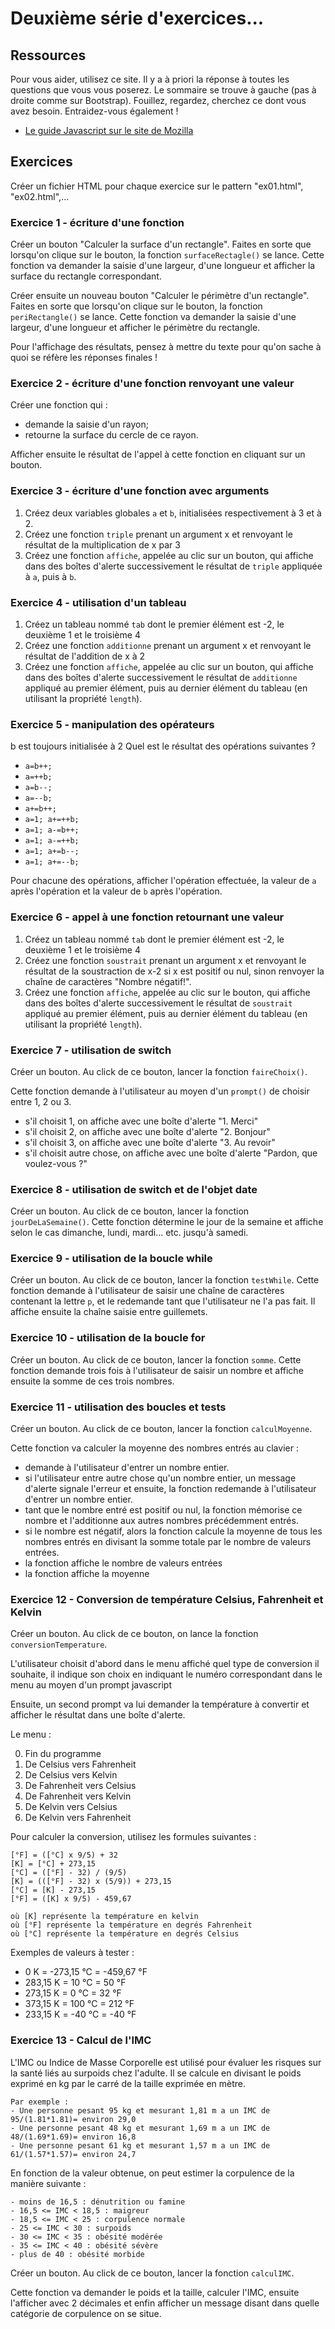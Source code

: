 # Deuxième série d'exercices...

## Ressources

Pour vous aider, utilisez ce site. Il y a à priori la réponse à toutes les questions que vous vous poserez. Le sommaire se trouve à gauche (pas à droite comme sur Bootstrap). Fouillez, regardez, cherchez ce dont vous avez besoin. Entraidez-vous également !

- [Le guide Javascript sur le site de Mozilla](https://developer.mozilla.org/fr/docs/Web/JavaScript/Guide/Introduction)

## Exercices

Créer un fichier HTML pour chaque exercice sur le pattern "ex01.html", "ex02.html",...

### **Exercice 1** - écriture d'une fonction

Créer un bouton "Calculer la surface d'un rectangle". Faites en sorte que lorsqu'on clique sur le bouton, la fonction `surfaceRectagle()` se lance. Cette fonction va demander la saisie d'une largeur, d'une longueur et afficher la surface du rectangle correspondant.

Créer ensuite un nouveau bouton "Calculer le périmètre d'un rectangle". Faites en sorte que lorsqu'on clique sur le bouton, la fonction `periRectangle()` se lance. Cette fonction va demander la saisie d'une largeur, d'une longueur et afficher le périmètre du rectangle.

Pour l'affichage des résultats, pensez à mettre du texte pour qu'on sache à quoi se réfère les réponses finales !

### **Exercice 2** - écriture d'une fonction renvoyant une valeur

Créer une fonction qui :

- demande la saisie d'un rayon;
- retourne la surface du cercle de ce rayon.

Afficher ensuite le résultat de l'appel à cette fonction en cliquant sur un bouton.

### **Exercice 3** - écriture d'une fonction avec arguments

1. Créez deux variables globales `a` et `b`, initialisées respectivement à 3 et à 2.
2. Créez une fonction `triple` prenant un argument x et renvoyant le résultat de la multiplication de x par 3
3. Créez une fonction `affiche`, appelée au clic sur un bouton, qui affiche dans des boîtes d'alerte successivement le résultat de `triple` appliquée à `a`, puis à `b`.

### **Exercice 4** - utilisation d'un tableau

1. Créez un tableau nommé `tab` dont le premier élément est -2, le deuxième 1 et le troisième 4
2. Créez une fonction `additionne` prenant un argument x et renvoyant le résultat de l'addition de x à 2
3. Créez une fonction `affiche`, appelée au clic sur un bouton, qui affiche dans des boîtes d'alerte successivement le résultat de `additionne` appliqué au premier élément, puis au dernier élément du tableau (en utilisant la propriété `length`).

### **Exercice 5** - manipulation des opérateurs

b est toujours initialisée à 2
Quel est le résultat des opérations suivantes ?

- `a=b++;`
- `a=++b;`
- `a=b--;`
- `a=--b;`
- `a+=b++;`
- `a=1; a+=++b;`
- `a=1; a-=b++;`
- `a=1; a-=++b;`
- `a=1; a+=b--;`
- `a=1; a+=--b;`

Pour chacune des opérations, afficher l'opération effectuée, la valeur de `a` après l'opération et la valeur de `b` après l'opération.

### **Exercice 6** - appel à une fonction retournant une valeur

1. Créez un tableau nommé `tab` dont le premier élément est -2, le deuxième 1 et le troisième 4
2. Créez une fonction `soustrait` prenant un argument x et renvoyant le résultat de la soustraction de x-2 si x est positif ou nul, sinon renvoyer la chaîne de caractères "Nombre négatif!".
3. Créez une fonction `affiche`, appelée au clic sur le bouton, qui affiche dans des boîtes d'alerte successivement le résultat de `soustrait` appliqué au premier élément, puis au dernier élément du tableau (en utilisant la propriété `length`).

### **Exercice 7** - utilisation de switch

Créer un bouton. Au click de ce bouton, lancer la fonction `faireChoix()`.

Cette fonction demande à l'utilisateur au moyen d'un `prompt()` de choisir entre 1, 2 ou 3.

- s'il choisit 1, on affiche avec une boîte d'alerte "1. Merci"
- s'il choisit 2, on affiche avec une boîte d'alerte "2. Bonjour"
- s'il choisit 3, on affiche avec une boîte d'alerte "3. Au revoir"
- s'il choisit autre chose, on affiche avec une boîte d'alerte "Pardon, que voulez-vous ?"

### **Exercice 8** - utilisation de switch et de l'objet date

Créer un bouton. Au click de ce bouton, lancer la fonction `jourDeLaSemaine()`. Cette fonction détermine le jour de la semaine et affiche selon le cas dimanche, lundi, mardi... etc. jusqu'à samedi.

### **Exercice 9** - utilisation de la boucle while

Créer un bouton. Au click de ce bouton, lancer la fonction `testWhile`. Cette fonction demande à l'utilisateur de saisir une chaîne de caractères contenant la lettre `p`, et le redemande tant que l'utilisateur ne l'a pas fait. Il affiche ensuite la chaîne saisie entre guillemets.

### **Exercice 10** - utilisation de la boucle for

Créer un bouton. Au click de ce bouton, lancer la fonction `somme`. Cette fonction demande trois fois à l'utilisateur de saisir un nombre et affiche ensuite la somme de ces trois nombres.

### **Exercice 11** - utilisation des boucles et tests

Créer un bouton. Au click de ce bouton, lancer la fonction `calculMoyenne`.

Cette fonction va calculer la moyenne des nombres entrés au clavier :

- demande à l'utilisateur d'entrer un nombre entier.
- si l'utilisateur entre autre chose qu'un nombre entier, un message d'alerte signale l'erreur et ensuite, la fonction redemande à l'utilisateur d'entrer un nombre entier.
- tant que le nombre entré est positif ou nul, la fonction mémorise ce nombre et l'additionne aux autres nombres précédemment entrés.
- si le nombre est négatif, alors la fonction calcule la moyenne de tous les nombres entrés en divisant la somme totale par le nombre de valeurs entrées.
- la fonction affiche le nombre de valeurs entrées
- la fonction affiche la moyenne

### **Exercice 12** - Conversion de température Celsius, Fahrenheit et Kelvin

Créer un bouton. Au click de ce bouton, on lance la fonction `conversionTemperature`.

L'utilisateur choisit d'abord dans le menu affiché quel type de conversion il souhaite, il indique son choix en indiquant le numéro correspondant dans le menu au moyen d'un prompt javascript

Ensuite, un second prompt va lui demander la température à convertir et afficher le résultat dans une boîte d'alerte.

Le menu :

0. Fin du programme
1. De Celsius vers Fahrenheit
2. De Celsius vers Kelvin
3. De Fahrenheit vers Celsius
4. De Fahrenheit vers Kelvin
5. De Kelvin vers Celsius
6. De Kelvin vers Fahrenheit

Pour calculer la conversion, utilisez les formules suivantes :

	[°F] = ([°C] x 9/5) + 32
	[K] = [°C] + 273,15
	[°C] = ([°F] - 32) / (9/5)
	[K] = (([°F] - 32) x (5/9)) + 273,15
	[°C] = [K] - 273,15
	[°F] = ([K] x 9/5) - 459,67

	où [K] représente la température en kelvin
	où [°F] représente la température en degrés Fahrenheit
	où [°C] représente la température en degrés Celsius

Exemples de valeurs à tester :

- 0 K = -273,15 °C = -459,67 °F
- 283,15 K = 10 °C = 50 °F
- 273,15 K = 0 °C = 32 °F
- 373,15 K = 100 °C = 212 °F
- 233,15 K = -40 °C = -40 °F


### **Exercice 13** - Calcul de l'IMC

L'IMC ou Indice de Masse Corporelle est utilisé pour évaluer les risques sur la santé liés au surpoids chez l'adulte.
Il se calcule en divisant le poids exprimé en kg par le carré de la taille exprimée en mètre.

    Par exemple :
    - Une personne pesant 95 kg et mesurant 1,81 m a un IMC de 95/(1.81*1.81)= environ 29,0
    - Une personne pesant 48 kg et mesurant 1,69 m a un IMC de 48/(1.69*1.69)= environ 16,8
    - Une personne pesant 61 kg et mesurant 1,57 m a un IMC de 61/(1.57*1.57)= environ 24,7

En fonction de la valeur obtenue, on peut estimer la corpulence de la manière suivante :

    - moins de 16,5 : dénutrition ou famine
    - 16,5 <= IMC < 18,5 : maigreur
    - 18,5 <= IMC < 25 : corpulence normale
    - 25 <= IMC < 30 : surpoids
    - 30 <= IMC < 35 : obésité modérée
    - 35 <= IMC < 40 : obésité sévère
    - plus de 40 : obésité morbide

Créer un bouton. Au click de ce bouton, lancer la fonction `calculIMC`.

Cette fonction va demander le poids et la taille, calculer l'IMC, ensuite l'afficher avec 2 décimales et enfin afficher un message disant dans quelle catégorie de corpulence on se situe.


